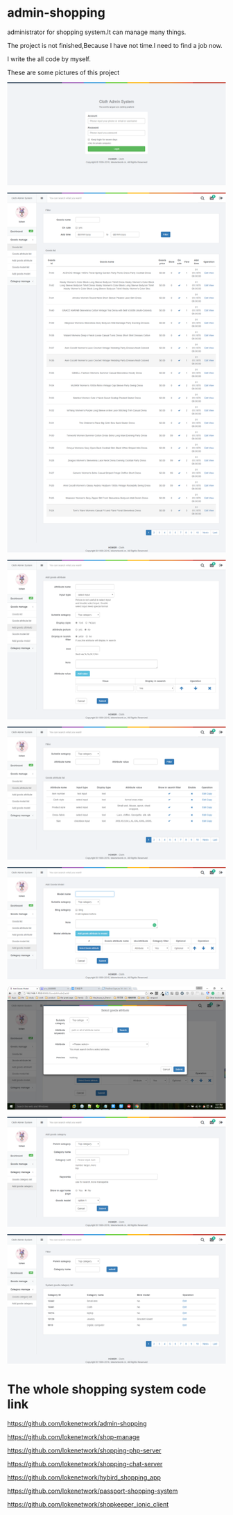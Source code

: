 # admin-shopping

administrator for shopping system.It can manage many things.

The project is not finished,Because I have not time.I need to find a job now.

I write the all code by myself.

These are some pictures of this project

![image](https://github.com/lokenetwork/admin-shopping/blob/master/project_picture/admin-login.png)

![image](https://github.com/lokenetwork/admin-shopping/blob/master/project_picture/goods-list.png)

![image](https://github.com/lokenetwork/admin-shopping/blob/master/project_picture/add-goods-attribute.png)

![image](https://github.com/lokenetwork/admin-shopping/blob/master/project_picture/goods-attribute-list.png)

![image](https://github.com/lokenetwork/admin-shopping/blob/master/project_picture/add-goods-model-1.png)

![image](https://github.com/lokenetwork/admin-shopping/blob/master/project_picture/add-goods-model-2.png)

![image](https://github.com/lokenetwork/admin-shopping/blob/master/project_picture/add-system-goods-category.png)

![image](https://github.com/lokenetwork/admin-shopping/blob/master/project_picture/system-goods-category-list.png)

# The whole shopping system code link

https://github.com/lokenetwork/admin-shopping

https://github.com/lokenetwork/shop-manage

https://github.com/lokenetwork/shopping-php-server

https://github.com/lokenetwork/shopping-chat-server

https://github.com/lokenetwork/hybird_shopping_app

https://github.com/lokenetwork/passport-shopping-system

https://github.com/lokenetwork/shopkeeper_ionic_client